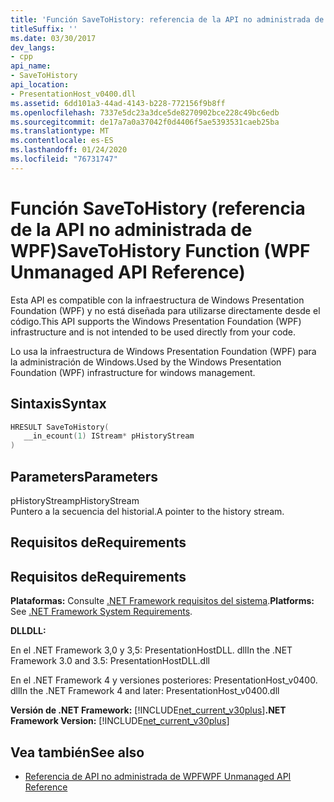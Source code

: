 ```yaml
---
title: 'Función SaveToHistory: referencia de la API no administrada de WPF'
titleSuffix: ''
ms.date: 03/30/2017
dev_langs:
- cpp
api_name:
- SaveToHistory
api_location:
- PresentationHost_v0400.dll
ms.assetid: 6dd101a3-44ad-4143-b228-772156f9b8ff
ms.openlocfilehash: 7337e5dc23a3dce5de8270902bce228c49bc6edb
ms.sourcegitcommit: de17a7a0a37042f0d4406f5ae5393531caeb25ba
ms.translationtype: MT
ms.contentlocale: es-ES
ms.lasthandoff: 01/24/2020
ms.locfileid: "76731747"
---
```

# <a name="savetohistory-function-wpf-unmanaged-api-reference"></a><span data-ttu-id="88535-102">Función SaveToHistory (referencia de la API no administrada de WPF)</span><span class="sxs-lookup"><span data-stu-id="88535-102">SaveToHistory Function (WPF Unmanaged API Reference)</span></span>
<span data-ttu-id="88535-103">Esta API es compatible con la infraestructura de Windows Presentation Foundation (WPF) y no está diseñada para utilizarse directamente desde el código.</span><span class="sxs-lookup"><span data-stu-id="88535-103">This API supports the Windows Presentation Foundation (WPF) infrastructure and is not intended to be used directly from your code.</span></span>  
  
 <span data-ttu-id="88535-104">Lo usa la infraestructura de Windows Presentation Foundation (WPF) para la administración de Windows.</span><span class="sxs-lookup"><span data-stu-id="88535-104">Used by the Windows Presentation Foundation (WPF) infrastructure for windows management.</span></span>  
  
## <a name="syntax"></a><span data-ttu-id="88535-105">Sintaxis</span><span class="sxs-lookup"><span data-stu-id="88535-105">Syntax</span></span>  
  
```cpp  
HRESULT SaveToHistory(  
   __in_ecount(1) IStream* pHistoryStream  
)  
```  
  
## <a name="parameters"></a><span data-ttu-id="88535-106">Parameters</span><span class="sxs-lookup"><span data-stu-id="88535-106">Parameters</span></span>  
 <span data-ttu-id="88535-107">pHistoryStream</span><span class="sxs-lookup"><span data-stu-id="88535-107">pHistoryStream</span></span>  
 <span data-ttu-id="88535-108">Puntero a la secuencia del historial.</span><span class="sxs-lookup"><span data-stu-id="88535-108">A pointer to the history stream.</span></span>  
  
## <a name="requirements"></a><span data-ttu-id="88535-109">Requisitos de</span><span class="sxs-lookup"><span data-stu-id="88535-109">Requirements</span></span>  
  
## <a name="requirements"></a><span data-ttu-id="88535-110">Requisitos de</span><span class="sxs-lookup"><span data-stu-id="88535-110">Requirements</span></span>  
 <span data-ttu-id="88535-111">**Plataformas:** Consulte [.NET Framework requisitos del sistema](../../get-started/system-requirements.md).</span><span class="sxs-lookup"><span data-stu-id="88535-111">**Platforms:** See [.NET Framework System Requirements](../../get-started/system-requirements.md).</span></span>  
  
 <span data-ttu-id="88535-112">**DLL**</span><span class="sxs-lookup"><span data-stu-id="88535-112">**DLL:**</span></span>  
  
 <span data-ttu-id="88535-113">En el .NET Framework 3,0 y 3,5: PresentationHostDLL. dll</span><span class="sxs-lookup"><span data-stu-id="88535-113">In the .NET Framework 3.0 and 3.5: PresentationHostDLL.dll</span></span>  
  
 <span data-ttu-id="88535-114">En el .NET Framework 4 y versiones posteriores: PresentationHost_v0400. dll</span><span class="sxs-lookup"><span data-stu-id="88535-114">In the .NET Framework 4 and later: PresentationHost_v0400.dll</span></span>  
  
 <span data-ttu-id="88535-115">**Versión de .NET Framework:** [!INCLUDE[net_current_v30plus](../../../../includes/net-current-v30plus-md.md)]</span><span class="sxs-lookup"><span data-stu-id="88535-115">**.NET Framework Version:** [!INCLUDE[net_current_v30plus](../../../../includes/net-current-v30plus-md.md)]</span></span>  
  
## <a name="see-also"></a><span data-ttu-id="88535-116">Vea también</span><span class="sxs-lookup"><span data-stu-id="88535-116">See also</span></span>

- [<span data-ttu-id="88535-117">Referencia de API no administrada de WPF</span><span class="sxs-lookup"><span data-stu-id="88535-117">WPF Unmanaged API Reference</span></span>](wpf-unmanaged-api-reference.md)
